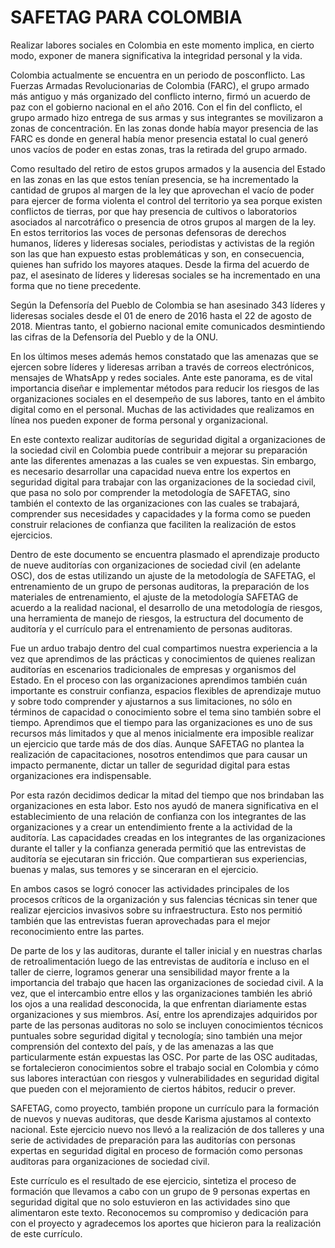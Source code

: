 # SAFETAG PARA COLOMBIA

Realizar labores sociales en Colombia en este momento implica, en cierto modo, exponer de manera significativa la integridad personal y la vida. 

Colombia actualmente se encuentra en un periodo de posconflicto. Las Fuerzas Armadas Revolucionarias de Colombia (FARC), el grupo armado más antiguo y más organizado del conflicto interno, firmó un acuerdo de paz con el gobierno nacional en el año 2016. Con el fin del conflicto, el grupo armado hizo entrega de sus armas y sus integrantes se movilizaron a zonas de concentración. En las zonas donde había mayor presencia de las FARC es donde en general había menor presencia estatal lo cual generó unos vacíos de poder en estas zonas, tras la retirada del grupo armado.

Como resultado del retiro de estos grupos armados y la ausencia del Estado en las zonas en las que estos tenían presencia, se ha incrementado la cantidad de grupos al margen de la ley que aprovechan el vacío de poder para ejercer de forma violenta el control del territorio ya sea porque existen conflictos de tierras, por que hay presencia de cultivos o laboratorios asociados al narcotráfico o presencia de otros grupos al margen de la ley. En estos territorios las voces de personas defensoras de derechos humanos, líderes y lideresas sociales, periodistas y activistas de la región son las que han expuesto estas problemáticas y son, en consecuencia, quienes han sufrido los mayores ataques. Desde la firma del acuerdo de paz, el asesinato de líderes y lideresas sociales se ha incrementado en una forma que no tiene precedente. 

Según la Defensoría del Pueblo de Colombia se han asesinado 343 líderes y lideresas sociales desde el 01 de enero de 2016 hasta el 22 de agosto de 2018. Mientras tanto, el gobierno nacional emite comunicados desmintiendo las cifras de la Defensoría del Pueblo y de la ONU.

En los últimos meses además hemos constatado que las amenazas que se ejercen sobre líderes y lideresas arriban a través de correos electrónicos, mensajes de WhatsApp y redes sociales. Ante este panorama, es de vital importancia diseñar e implementar métodos para reducir los riesgos de las organizaciones sociales en el desempeño de sus labores, tanto en el ámbito digital como en el personal. Muchas de las actividades que realizamos en línea nos pueden exponer de forma personal y organizacional.

En este contexto realizar auditorías de seguridad digital a organizaciones de la sociedad civil en Colombia puede contribuir a mejorar su preparación ante las diferentes amenazas a las cuales se ven expuestas. Sin embargo, es necesario desarrollar una capacidad nueva entre los expertos en seguridad digital para trabajar con las organizaciones de la sociedad civil, que pasa no solo por comprender la metodología de SAFETAG, sino también el contexto de las organizaciones con las cuales se trabajará, comprender sus necesidades y capacidades y la forma como se pueden construir relaciones de confianza que faciliten la realización de estos ejercicios.

Dentro de este documento se encuentra plasmado el aprendizaje producto de nueve auditorías con organizaciones de sociedad civil (en adelante OSC), dos de estas utilizando un ajuste de la metodología de SAFETAG, el entrenamiento de un grupo de personas auditoras, la preparación de los materiales de entrenamiento, el ajuste de la metodología SAFETAG de acuerdo a la realidad nacional, el desarrollo de una metodología de riesgos, una herramienta de manejo de riesgos, la estructura del documento de auditoría y el currículo para el entrenamiento de personas auditoras. 

Fue un arduo trabajo dentro del cual compartimos nuestra experiencia a la vez que aprendimos de las prácticas y conocimientos de quienes realizan auditorías en escenarios tradicionales de empresas y organismos del Estado. En el proceso con las organizaciones aprendimos también cuán importante es construir confianza, espacios flexibles de aprendizaje mutuo y sobre todo comprender y ajustarnos a sus limitaciones, no sólo en términos de capacidad o conocimiento sobre el tema sino también sobre el tiempo. Aprendimos que el tiempo para las organizaciones es uno de sus recursos más limitados y que al menos inicialmente era imposible realizar un ejercicio que tarde más de dos días. Aunque SAFETAG no plantea la realización de capacitaciones, nosotros entendimos que para causar un impacto permanente, dictar un taller de seguridad digital para estas organizaciones era indispensable. 

Por esta razón decidimos dedicar la mitad del tiempo que nos brindaban las organizaciones en esta labor. Esto nos ayudó de manera significativa en el establecimiento de una relación de confianza con los integrantes de las organizaciones y a crear un entendimiento frente a la actividad de la auditoría. Las capacidades creadas en los integrantes de las organizaciones durante el taller y la confianza generada permitió que las entrevistas de auditoría se ejecutaran sin fricción. Que compartieran sus experiencias, buenas y malas, sus temores y se sinceraran en el ejercicio. 

En ambos casos se logró conocer las actividades principales de los procesos críticos de la organización y sus falencias técnicas sin tener que realizar ejercicios invasivos sobre su infraestructura. Esto nos permitió también que las entrevistas fueran aprovechadas para el mejor reconocimiento entre las partes. 

De parte de los y las auditoras, durante el taller inicial y en nuestras charlas de retroalimentación luego de las entrevistas de auditoría e incluso en el taller de cierre, logramos generar una sensibilidad mayor frente a la importancia del trabajo que hacen las organizaciones de sociedad civil. A la vez, que el intercambio entre ellos y las organizaciones también les abrió los ojos a una realidad desconocida, la que enfrentan diariamente estas organizaciones y sus miembros. Así, entre los aprendizajes adquiridos por parte de las personas auditoras no solo se incluyen conocimientos técnicos puntuales sobre seguridad digital y tecnología; sino también una mejor comprensión del contexto del país, y de las amenazas a las que particularmente están expuestas las OSC. Por parte de las OSC auditadas, se fortalecieron conocimientos sobre el trabajo social en Colombia y cómo sus labores interactúan con riesgos y vulnerabilidades en seguridad digital que pueden con el mejoramiento de ciertos hábitos, reducir o prever. 

SAFETAG, como proyecto, también propone un currículo para la formación de nuevos y nuevas auditoras, que desde Karisma ajustamos al contexto nacional. Este ejercicio nuevo nos llevó a la realización de dos talleres y una serie de actividades de preparación para las auditorías con personas expertas en seguridad digital en proceso de formación como personas auditoras para organizaciones de sociedad civil.

Este currículo es el resultado de ese ejercicio, sintetiza el proceso de formación que llevamos a cabo con un grupo de 9 personas expertas en seguridad digital que no solo estuvieron en las actividades sino que alimentaron este texto. Reconocemos su compromiso y dedicación para con el proyecto y agradecemos los aportes que hicieron para la realización de este currículo.
